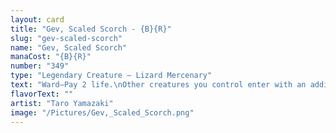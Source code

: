 ```yaml
---
layout: card
title: "Gev, Scaled Scorch - {B}{R}"
slug: "gev-scaled-scorch"
name: "Gev, Scaled Scorch"
manaCost: "{B}{R}"
number: "349"
type: "Legendary Creature — Lizard Mercenary"
text: "Ward—Pay 2 life.\nOther creatures you control enter with an additional +1/+1 counter on them for each opponent who lost life this turn.\nWhenever you cast a Lizard spell, Gev deals 1 damage to target opponent."
flavorText: ""
artist: "Taro Yamazaki"
image: "/Pictures/Gev,_Scaled_Scorch.png"
---
```



